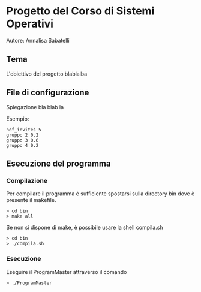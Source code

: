 # Progetto del Corso di Sistemi Operativi

Autore: Annalisa Sabatelli

## Tema

L'obiettivo del progetto blablalba

## File di configurazione

Spiegazione bla blab la

Esempio:
```
nof_invites 5
gruppo 2 0.2
gruppo 3 0.6
gruppo 4 0.2
```

## Esecuzione del programma

### Compilazione
Per compilare il programma è sufficiente spostarsi sulla directory bin dove è presente il makefile.
```
> cd bin
> make all
```
Se non si dispone di make, è possibile usare la shell compila.sh
```
> cd bin
> ./compila.sh
```
### Esecuzione
Eseguire il ProgramMaster attraverso il comando
```
> ./ProgramMaster
```